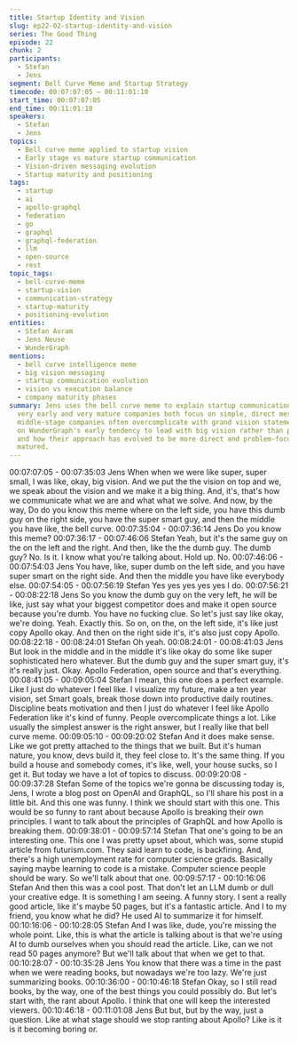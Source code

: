 ```yaml
---
title: Startup Identity and Vision
slug: ep22-02-startup-identity-and-vision
series: The Good Thing
episode: 22
chunk: 2
participants:
  - Stefan
  - Jens
segment: Bell Curve Meme and Startup Strategy
timecode: 00:07:07:05 – 00:11:01:10
start_time: 00:07:07:05
end_time: 00:11:01:10
speakers:
  - Stefan
  - Jens
topics:
  - Bell curve meme applied to startup vision
  - Early stage vs mature startup communication
  - Vision-driven messaging evolution
  - Startup maturity and positioning
tags:
  - startup
  - ai
  - apollo-graphql
  - federation
  - go
  - graphql
  - graphql-federation
  - llm
  - open-source
  - rest
topic_tags:
  - bell-curve-meme
  - startup-vision
  - communication-strategy
  - startup-maturity
  - positioning-evolution
entities:
  - Stefan Avram
  - Jens Neuse
  - WunderGraph
mentions:
  - bell curve intelligence meme
  - big vision messaging
  - startup communication evolution
  - vision vs execution balance
  - company maturity phases
summary: Jens uses the bell curve meme to explain startup communication strategy -
  very early and very mature companies both focus on simple, direct messaging, while
  middle-stage companies often overcomplicate with grand vision statements. He reflects
  on WunderGraph's early tendency to lead with big vision rather than practical solutions,
  and how their approach has evolved to be more direct and problem-focused as they've
  matured.
---
```

00:07:07:05 - 00:07:35:03
Jens
When when we were like super, super small, I was like, okay, big vision. And we put the the
vision on top and we, we speak about the vision and we make it a big thing. And, it's, that's how
we communicate what we are and what what we solve. And now, by the way, Do do you know
this meme where on the left side, you have this dumb guy on the right side, you have the super
smart guy, and then the middle you have like, the bell curve.
00:07:35:04 - 00:07:36:14
Jens
Do you know this meme?
00:07:36:17 - 00:07:46:06
Stefan
Yeah, but it's the same guy on the on the left and the right. And then, like the the dumb guy. The
dumb guy? No. Is it. I know what you're talking about. Hold up. No.
00:07:46:06 - 00:07:54:03
Jens
You have, like, super dumb on the left side, and you have super smart on the right side. And
then the middle you have like everybody else.
00:07:54:05 - 00:07:56:19
Stefan
Yes yes yes yes yes I do.
00:07:56:21 - 00:08:22:18
Jens
So you know the dumb guy on the very left, he will be like, just say what your biggest competitor
does and make it open source because you're dumb. You have no fucking clue. So let's just say
like okay, we're doing. Yeah. Exactly this. So on, on the, on the left side, it's like just copy Apollo
okay. And then on the right side it's, it's also just copy Apollo.
00:08:22:18 - 00:08:24:01
Stefan
Oh yeah.
00:08:24:01 - 00:08:41:03
Jens
But look in the middle and in the middle it's like okay do some like super sophisticated hero
whatever. But the dumb guy and the super smart guy, it's it's really just. Okay. Apollo Federation,
open source and that's everything.
00:08:41:05 - 00:09:05:04
Stefan
I mean, this one does a perfect example. Like I just do whatever I feel like. I visualize my future,
make a ten year vision, set Smart goals, break those down into productive daily routines.
Discipline beats motivation and then I just do whatever I feel like Apollo Federation like it's kind
of funny. People overcomplicate things a lot. Like usually the simplest answer is the right
answer, but I really like that bell curve meme.
00:09:05:10 - 00:09:20:02
Stefan
And it does make sense. Like we got pretty attached to the things that we built. But it's human
nature, you know, devs build it, they feel close to. It's the same thing. If you build a house and
somebody comes, it's like, well, your house sucks, so I get it. But today we have a lot of topics
to discuss.
00:09:20:08 - 00:09:37:28
Stefan
Some of the topics we're gonna be discussing today is, Jens, I wrote a blog post on OpenAI and
GraphQL, so I'll share his post in a little bit. And this one was funny. I think we should start with
this one. This would be so funny to rant about because Apollo is breaking their own principles. I
want to talk about the principles of GraphQL and how Apollo is breaking them.
00:09:38:01 - 00:09:57:14
Stefan
That one's going to be an interesting one. This one I was pretty upset about, which was, some
stupid article from futurism.com. They said learn to code, is backfiring. And, there's a high
unemployment rate for computer science grads. Basically saying maybe learning to code is a
mistake. Computer science people should be wary. So we'll talk about that one.
00:09:57:17 - 00:10:16:06
Stefan
And then this was a cool post. That don't let an LLM dumb or dull your creative edge. It is
something I am seeing. A funny story. I sent a really good article, like it's maybe 50 pages, but
it's a fantastic article. And I to my friend, you know what he did? He used AI to summarize it for
himself.
00:10:16:06 - 00:10:28:05
Stefan
And I was like, dude, you're missing the whole point. Like, this is what the article is talking about
is that we're using AI to dumb ourselves when you should read the article. Like, can we not read
50 pages anymore? But we'll talk about that when we get to that.
00:10:28:07 - 00:10:35:28
Jens
You know that there was a time in the past when we were reading books, but nowadays we're
too lazy. We're just summarizing books.
00:10:36:00 - 00:10:46:18
Stefan
Okay, so I still read books, by the way, one of the best things you could possibly do. But let's
start with, the rant about Apollo. I think that one will keep the interested viewers.
00:10:46:18 - 00:11:01:08
Jens
But but, but by the way, just a question. Like at what stage should we stop ranting about Apollo?
Like is it is it becoming boring or.